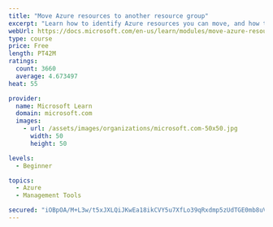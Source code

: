 ```yaml
---
title: "Move Azure resources to another resource group"
excerpt: "Learn how to identify Azure resources you can move, and how to move them to a new resource group."
webUrl: https://docs.microsoft.com/en-us/learn/modules/move-azure-resources-another-resource-group/
type: course
price: Free
length: PT42M
ratings:
  count: 3660
  average: 4.673497
heat: 55

provider:
  name: Microsoft Learn
  domain: microsoft.com
  images:
    - url: /assets/images/organizations/microsoft.com-50x50.jpg
      width: 50
      height: 50

levels:
  - Beginner

topics:
  - Azure
  - Management Tools

secured: "iOBpOA/M+L3w/t5xJXLQiJKwEa18ikCVY5u7XfLo39qRxdmp5zUdTGE0mb8uVTe0eVyfIlACUWfEOzShIGvdU9CvAb6CbRgrSeAkt5ZJz5ObBGg9vHxjcsV8yYuXpxrytfpjEnx4nv11hxO3AZ2aZ8zQHLtBXit/RPI6pjkdKVMrO7DykBeJBBNsOZ0n5VeblKxuRnOnBDCL8TvFI+TnlmlEHuU+vfpw8TVfZqOnjKRrjtLdmgZfpCQGQXOx0CTBLNcI6Kgy2sZtb8jaqkoQn5okuQyn8th3Y+6CGA66oO0nBAxpRjJI42GOQYNNkzClEwY4IZzEWFySQwnd+i5mtQujnZ7AX+GHeJr5Td+XGEgaPYuzIy0clNOnqOKOzitobxKrarVndNQ3bNy4mZ49yPOJX+5XZL2MoY0h+cHZNpo=;vu6abRLU7MM3a+MpP4QTLQ=="
---
```


